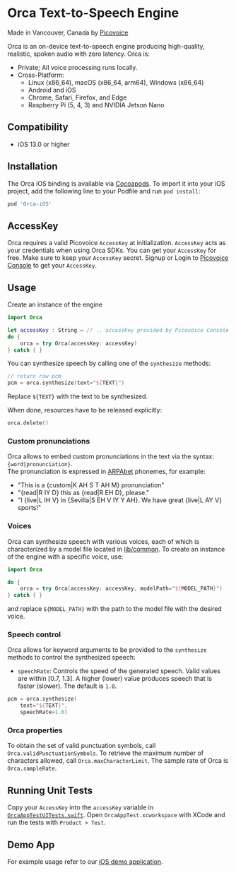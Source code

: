 # Orca Text-to-Speech Engine

Made in Vancouver, Canada by [Picovoice](https://picovoice.ai)

Orca is an on-device text-to-speech engine producing high-quality, realistic, spoken audio with zero latency. Orca is:

- Private; All voice processing runs locally.
- Cross-Platform:
    - Linux (x86_64), macOS (x86_64, arm64), Windows (x86_64)
    - Android and iOS
    - Chrome, Safari, Firefox, and Edge
    - Raspberry Pi (5, 4, 3) and NVIDIA Jetson Nano

## Compatibility

- iOS 13.0 or higher

## Installation

<!-- markdown-link-check-disable -->
The Orca iOS binding is available via [Cocoapods](https://cocoapods.org/pods/Orca-iOS). To import it into your iOS project, add the following line to your Podfile and run `pod install`:
<!-- markdown-link-check-enable -->

```ruby
pod 'Orca-iOS'
```

## AccessKey

Orca requires a valid Picovoice `AccessKey` at initialization. `AccessKey` acts as your credentials when using Orca SDKs.
You can get your `AccessKey` for free. Make sure to keep your `AccessKey` secret.
Signup or Login to [Picovoice Console](https://console.picovoice.ai/) to get your `AccessKey`.

## Usage

Create an instance of the engine

```swift
import Orca

let accessKey : String = // .. accessKey provided by Picovoice Console (https://console.picovoice.ai/)
do {
    orca = try Orca(accessKey: accessKey)
} catch { }
```

You can synthesize speech by calling one of the `synthesize` methods:

```swift
// return raw pcm
pcm = orca.synthesize(text="${TEXT}")
```

Replace `${TEXT}` with the text to be synthesized. 

When done, resources have to be released explicitly:

```swift
orca.delete()
```

### Custom pronunciations

Orca allows to embed custom pronunciations in the text via the syntax: `{word|pronunciation}`.\
The pronunciation is expressed in [ARPAbet](https://en.wikipedia.org/wiki/ARPABET) phonemes, for example:

- "This is a {custom|K AH S T AH M} pronunciation"
- "{read|R IY D} this as {read|R EH D}, please."
- "I {live|L IH V} in {Sevilla|S EH V IY Y AH}. We have great {live|L AY V} sports!"

### Voices

Orca can synthesize speech with various voices, each of which is characterized by a model file located
in [lib/common](https://github.com/Picovoice/orca/tree/main/lib/common).
To create an instance of the engine with a specific voice, use:

```swift
import Orca

do {
    orca = try Orca(accessKey: accessKey, modelPath="${MODEL_PATH}")
} catch { }
```

and replace `${MODEL_PATH}` with the path to the model file with the desired voice.

### Speech control

Orca allows for keyword arguments to be provided to the `synthesize` methods to control the synthesized speech:

- `speechRate`: Controls the speed of the generated speech. Valid values are within [0.7, 1.3]. A higher (lower) value
  produces speech that is faster (slower). The default is `1.0`.

```swift
pcm = orca.synthesize(
    text="${TEXT}",
    speechRate=1.0)
```

### Orca properties

To obtain the set of valid punctuation symbols, call `Orca.validPunctuationSymbols`.
To retrieve the maximum number of characters allowed, call `Orca.maxCharacterLimit`.
The sample rate of Orca is `Orca.sampleRate`.

## Running Unit Tests

Copy your `AccessKey` into the `accessKey` variable in [`OrcaAppTestUITests.swift`](OrcaAppTest/OrcaAppTestUITests/OrcaAppTestUITests.swift). Open `OrcaAppTest.xcworkspace` with XCode and run the tests with `Product > Test`.

## Demo App

For example usage refer to our [iOS demo application](../../demo/ios).
